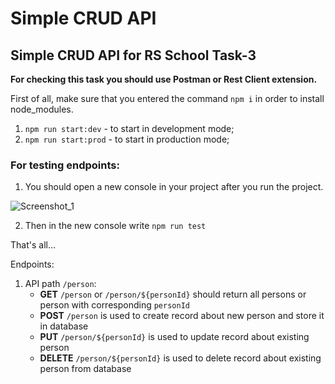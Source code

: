 # Simple CRUD API


## Simple CRUD API for RS School Task-3

**For checking this task you should use Postman or Rest Client extension.**

First of all, make sure that you entered the command ` npm i ` in order to install node_modules.

1.  `npm run start:dev`  - to start in development mode;
2.  `npm run start:prod`  - to start in production mode;

### For testing endpoints:
 1.  You should open a new console in your project after you run the project.

 ![Screenshot_1](https://user-images.githubusercontent.com/88774509/143770359-380a2d15-2559-4a22-b675-b046acc78ca9.png)


 2.  Then in the new console write ` npm run test `

 That's all...

Endpoints:
1. API path `/person`:
    * **GET** `/person` or `/person/${personId}` should return all persons or person with corresponding `personId`
    * **POST** `/person` is used to create record about new person and store it in database
    * **PUT** `/person/${personId}` is used to update record about existing person
    * **DELETE** `/person/${personId}` is used to delete record about existing person from database
